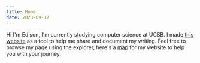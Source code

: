 ```yaml
---
title: Home
date: 2023-09-17
---
```

Hi I'm Edison, I'm currently studying computer science at UCSB. I made [this website](Personal%20Website.md) as a tool to help me share and document my writing. Feel free to browse my page using the explorer, here's a [map](Navigation%20Guide.md) for my website to help you with your journey. 